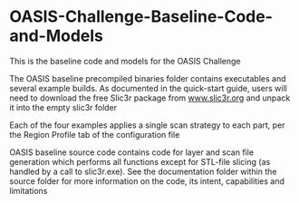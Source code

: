 # OASIS-Challenge-Baseline-Code-and-Models
This is the baseline code and models for the OASIS Challenge

The OASIS baseline precompiled binaries folder contains executables and several example builds.  As documented in the quick-start guide, users will need to download the free Slic3r package from www.slic3r.org and unpack it into the empty slic3r folder

Each of the four examples applies a single scan strategy to each part, per the Region Profile tab of the configuration file

OASIS baseline source code contains code for layer and scan file generation which performs all functions except for STL-file slicing (as handled by a call to slic3r.exe).  See the documentation folder within the source folder for more information on the code, its intent, capabilities and limitations
